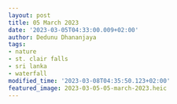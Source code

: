 ```yaml
---
layout: post
title: 05 March 2023
date: '2023-03-05T04:33:00.009+02:00'
author: Dedunu Dhananjaya
tags:
- nature
- st. clair falls
- sri lanka
- waterfall
modified_time: '2023-03-08T04:35:50.123+02:00'
featured_image: 2023-03-05-05-march-2023.heic
---
```

